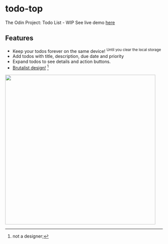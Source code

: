 # todo-top
The Odin Project: Todo List - WIP
See live demo <a href="https://kbly538.github.io/todo-top/">here</a>
## Features
- Keep your todos forever on the same device! <sup> Until you clear the local storage </sup>
- Add todos with title, description, due date and priority 
- Expand todos to see details and action buttons.
- [Brutalist design!](https://brutalist-web.design/) [^1]


<img src="https://user-images.githubusercontent.com/4437722/203876739-9ca160d8-3618-4d3f-9f3b-08b3d1ed6037.png" width="480">



[^1]: not a designer;
